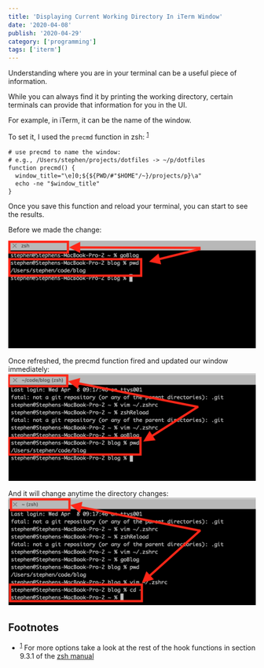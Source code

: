 ```yaml
---
title: 'Displaying Current Working Directory In iTerm Window'
date: '2020-04-08'
publish: '2020-04-29'
category: ['programming']
tags: ['iterm']
---
```


Understanding where you are in your terminal can be a useful piece of information.

While you can always find it by printing the working directory, certain terminals can provide that information for you in the UI.

For example, in iTerm, it can be the name of the window.

To set it, I used the `precmd` function in zsh: <sup>[1](#footnotes)</sup><a id="fn1"></a>

```shell:title=".\/zshrc"
# use precmd to name the window:
# e.g., /Users/stephen/projects/dotfiles -> ~/p/dotfiles
function precmd() {
  window_title="\e]0;${${PWD/#"$HOME"/~}/projects/p}\a"
  echo -ne "$window_title"
}
```

Once you save this function and reload your terminal, you can start to see the results.

Before we made the change:

![The terminal before we added the precmd function](./before.png)

Once refreshed, the precmd function fired and updated our window immediately:
![Post change - blog](./blog.png)

And it will change anytime the directory changes:
![Post change - root directory](./root-dir.png)


## Footnotes
- <sup>[1](#fn1)</sup> For more options take a look at the rest of the hook functions in section 9.3.1 of the [zsh manual](http://zsh.sourceforge.net/Doc/Release/Functions.html)
